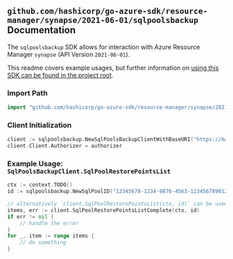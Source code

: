 
## `github.com/hashicorp/go-azure-sdk/resource-manager/synapse/2021-06-01/sqlpoolsbackup` Documentation

The `sqlpoolsbackup` SDK allows for interaction with Azure Resource Manager `synapse` (API Version `2021-06-01`).

This readme covers example usages, but further information on [using this SDK can be found in the project root](https://github.com/hashicorp/go-azure-sdk/tree/main/docs).

### Import Path

```go
import "github.com/hashicorp/go-azure-sdk/resource-manager/synapse/2021-06-01/sqlpoolsbackup"
```


### Client Initialization

```go
client := sqlpoolsbackup.NewSqlPoolsBackupClientWithBaseURI("https://management.azure.com")
client.Client.Authorizer = authorizer
```


### Example Usage: `SqlPoolsBackupClient.SqlPoolRestorePointsList`

```go
ctx := context.TODO()
id := sqlpoolsbackup.NewSqlPoolID("12345678-1234-9876-4563-123456789012", "example-resource-group", "workspaceName", "sqlPoolName")

// alternatively `client.SqlPoolRestorePointsList(ctx, id)` can be used to do batched pagination
items, err := client.SqlPoolRestorePointsListComplete(ctx, id)
if err != nil {
	// handle the error
}
for _, item := range items {
	// do something
}
```
